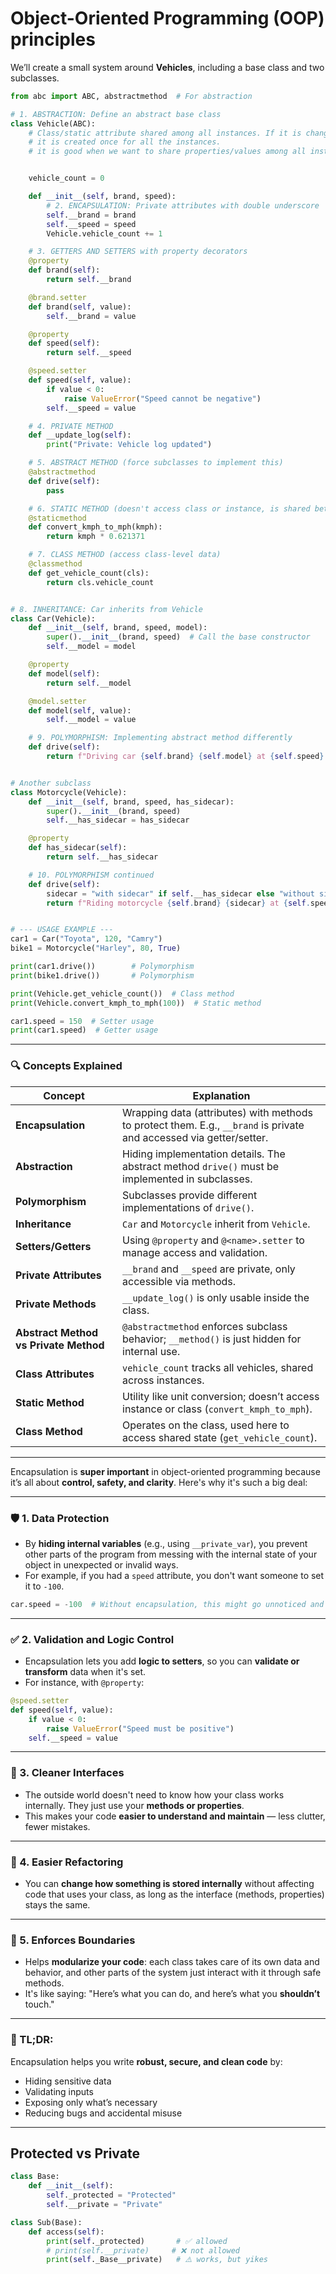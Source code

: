 # Object-Oriented Programming (OOP) principles

We’ll create a small system around **Vehicles**, including a base class and two subclasses.

```python
from abc import ABC, abstractmethod  # For abstraction

# 1. ABSTRACTION: Define an abstract base class
class Vehicle(ABC):
    # Class/static attribute shared among all instances. If it is changed anywhere, then its value across all the instances will also change accordingly.
    # it is created once for all the instances.
    # it is good when we want to share properties/values among all instances.


    vehicle_count = 0

    def __init__(self, brand, speed):
        # 2. ENCAPSULATION: Private attributes with double underscore
        self.__brand = brand
        self.__speed = speed
        Vehicle.vehicle_count += 1

    # 3. GETTERS AND SETTERS with property decorators
    @property
    def brand(self):
        return self.__brand

    @brand.setter
    def brand(self, value):
        self.__brand = value

    @property
    def speed(self):
        return self.__speed

    @speed.setter
    def speed(self, value):
        if value < 0:
            raise ValueError("Speed cannot be negative")
        self.__speed = value

    # 4. PRIVATE METHOD
    def __update_log(self):
        print("Private: Vehicle log updated")

    # 5. ABSTRACT METHOD (force subclasses to implement this)
    @abstractmethod
    def drive(self):
        pass

    # 6. STATIC METHOD (doesn't access class or instance, is shared between all the objects, we can access it on class level or instance level)
    @staticmethod
    def convert_kmph_to_mph(kmph):
        return kmph * 0.621371

    # 7. CLASS METHOD (access class-level data)
    @classmethod
    def get_vehicle_count(cls):
        return cls.vehicle_count


# 8. INHERITANCE: Car inherits from Vehicle
class Car(Vehicle):
    def __init__(self, brand, speed, model):
        super().__init__(brand, speed)  # Call the base constructor
        self.__model = model

    @property
    def model(self):
        return self.__model

    @model.setter
    def model(self, value):
        self.__model = value

    # 9. POLYMORPHISM: Implementing abstract method differently
    def drive(self):
        return f"Driving car {self.brand} {self.model} at {self.speed} km/h"


# Another subclass
class Motorcycle(Vehicle):
    def __init__(self, brand, speed, has_sidecar):
        super().__init__(brand, speed)
        self.__has_sidecar = has_sidecar

    @property
    def has_sidecar(self):
        return self.__has_sidecar

    # 10. POLYMORPHISM continued
    def drive(self):
        sidecar = "with sidecar" if self.__has_sidecar else "without sidecar"
        return f"Riding motorcycle {self.brand} {sidecar} at {self.speed} km/h"


# --- USAGE EXAMPLE ---
car1 = Car("Toyota", 120, "Camry")
bike1 = Motorcycle("Harley", 80, True)

print(car1.drive())        # Polymorphism
print(bike1.drive())       # Polymorphism

print(Vehicle.get_vehicle_count())  # Class method
print(Vehicle.convert_kmph_to_mph(100))  # Static method

car1.speed = 150  # Setter usage
print(car1.speed)  # Getter usage
```

---

### 🔍 Concepts Explained

| Concept | Explanation |
|--------|-------------|
| **Encapsulation** | Wrapping data (attributes) with methods to protect them. E.g., `__brand` is private and accessed via getter/setter. |
| **Abstraction** | Hiding implementation details. The abstract method `drive()` must be implemented in subclasses. |
| **Polymorphism** | Subclasses provide different implementations of `drive()`. |
| **Inheritance** | `Car` and `Motorcycle` inherit from `Vehicle`. |
| **Setters/Getters** | Using `@property` and `@<name>.setter` to manage access and validation. |
| **Private Attributes** | `__brand` and `__speed` are private, only accessible via methods. |
| **Private Methods** | `__update_log()` is only usable inside the class. |
| **Abstract Method vs Private Method** | `@abstractmethod` enforces subclass behavior; `__method()` is just hidden for internal use. |
| **Class Attributes** | `vehicle_count` tracks all vehicles, shared across instances. |
| **Static Method** | Utility like unit conversion; doesn’t access instance or class (`convert_kmph_to_mph`). |
| **Class Method** | Operates on the class, used here to access shared state (`get_vehicle_count`). |

---

Encapsulation is **super important** in object-oriented programming because it’s all about **control, safety, and clarity**. Here's why it's such a big deal:

---

### 🛡️ 1. **Data Protection**
- By **hiding internal variables** (e.g., using `__private_var`), you prevent other parts of the program from messing with the internal state of your object in unexpected or invalid ways.
- For example, if you had a `speed` attribute, you don't want someone to set it to `-100`.

```python
car.speed = -100  # Without encapsulation, this might go unnoticed and break logic!
```

---

### ✅ 2. **Validation and Logic Control**
- Encapsulation lets you add **logic to setters**, so you can **validate or transform** data when it's set.
- For instance, with `@property`:

```python
@speed.setter
def speed(self, value):
    if value < 0:
        raise ValueError("Speed must be positive")
    self.__speed = value
```

---

### 🧼 3. **Cleaner Interfaces**
- The outside world doesn't need to know how your class works internally. They just use your **methods or properties**.
- This makes your code **easier to understand and maintain** — less clutter, fewer mistakes.

---

### 🔄 4. **Easier Refactoring**
- You can **change how something is stored internally** without affecting code that uses your class, as long as the interface (methods, properties) stays the same.

---

### 🔐 5. **Enforces Boundaries**
- Helps **modularize your code**: each class takes care of its own data and behavior, and other parts of the system just interact with it through safe methods.
- It's like saying: "Here’s what you can do, and here’s what you **shouldn’t** touch."

---

### 🧠 TL;DR:
Encapsulation helps you write **robust, secure, and clean code** by:
- Hiding sensitive data
- Validating inputs
- Exposing only what’s necessary
- Reducing bugs and accidental misuse

---
## Protected vs Private
```python
class Base:
    def __init__(self):
        self._protected = "Protected"
        self.__private = "Private"

class Sub(Base):
    def access(self):
        print(self._protected)       # ✅ allowed
        # print(self.__private)     # ❌ not allowed
        print(self._Base__private)   # ⚠️ works, but yikes
```
